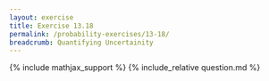 ```yaml
---
layout: exercise
title: Exercise 13.18
permalink: /probability-exercises/13-18/
breadcrumb: Quantifying Uncertainity
---
```


{% include mathjax_support %}
{% include_relative question.md %}
